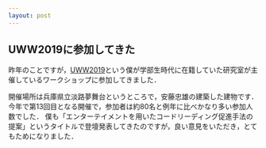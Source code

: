 ```yaml
---
layout: post
---
```

## UWW2019に参加してきた


昨年のことですが，[UWW2019](http://cse.eedept.kobe-u.ac.jp/uww2019/)という僕が学部生時代に在籍していた研究室が主催しているワークショップに参加してきました．

開催場所は兵庫県立淡路夢舞台というところで，安藤忠雄の建築した建物です．
今年で第13回目となる開催で，参加者は約80名と例年に比べかなり多い参加人数でした．
僕も「エンターテイメントを用いたコードリーディング促進手法の提案」というタイトルで登壇発表してきたのですが，良い意見をいただき，とてもためになりました．

